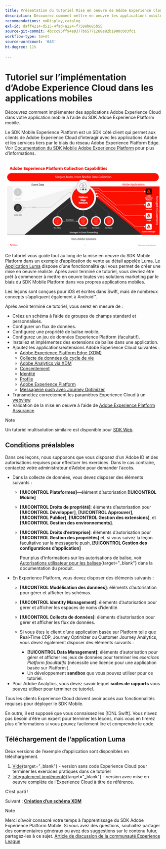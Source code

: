 ```yaml
---
title: Présentation du tutoriel Mise en oeuvre de Adobe Experience Cloud dans les applications mobiles
description: Découvrez comment mettre en oeuvre les applications mobiles Adobe Experience Cloud. Ce tutoriel vous guide tout au long d’une mise en oeuvre d’applications Experience Cloud dans un exemple d’application Swift.
recommendations: noDisplay,catalog
exl-id: daff4214-d515-4fad-a224-f7589b685b55
source-git-commit: 4bccc95ff94e9377b65771268e82b1900c003fc1
workflow-type: tm+mt
source-wordcount: '643'
ht-degree: 11%

---
```


# Tutoriel sur l’implémentation d’Adobe Experience Cloud dans les applications mobiles

Découvrez comment implémenter des applications Adobe Experience Cloud dans votre application mobile à l’aide du SDK Adobe Experience Platform mobile.

Le SDK Mobile Experience Platform est un SDK côté client qui permet aux clients de Adobe Experience Cloud d’interagir avec les applications Adobe et les services tiers par le biais du réseau Adobe Experience Platform Edge. Voir [Documentation du SDK Mobile Adobe Experience Platform](https://developer.adobe.com/client-sdks/documentation/) pour plus d’informations.

![paramètres de création](assets/data-collection-mobile-sdk.png)


Ce tutoriel vous guide tout au long de la mise en oeuvre du SDK Mobile Platform dans un exemple d’application de vente au détail appelée Luma. Le [Application Luma](https://github.com/Adobe-Marketing-Cloud/Luma-iOS-Mobile-App) dispose d’une fonctionnalité qui vous permet de créer une mise en oeuvre réaliste. Après avoir terminé ce tutoriel, vous devriez être prêt à commencer à mettre en oeuvre toutes vos solutions marketing par le biais du SDK Mobile Platform dans vos propres applications mobiles.

Les leçons sont conçues pour iOS et écrites dans Swift, mais de nombreux concepts s’appliquent également à Android™.

Après avoir terminé ce tutoriel, vous serez en mesure de :

* Créez un schéma à l’aide de groupes de champs standard et personnalisés.
* Configurer un flux de données.
* Configurez une propriété de balise mobile.
* Configurez un jeu de données Experience Platform (facultatif).
* Installez et implémentez des extensions de balise dans une application.
* Ajoutez les applications/extensions Adobe Experience Cloud suivantes :
   * [Adobe Experience Platform Edge (XDM)](events.md)
   * [Collecte de données du cycle de vie](lifecycle-data.md)
   * [Adobe Analytics via XDM](analytics.md)
   * [Consentement](consent.md)
   * [Identité](identity.md)
   * [Profile](profile.md)
   * [Adobe Experience Platform](platform.md)
   * [Messagerie push avec Journey Optimizer](journey-optimizer-push.md)
* Transmettez correctement les paramètres Experience Cloud à un [webview](web-views.md).
* Validation de la mise en oeuvre à l’aide de [Adobe Experience Platform Assurance](assurance.md).

>[!NOTE]
>
>Un tutoriel multisolution similaire est disponible pour [SDK Web](../tutorial-web-sdk/overview.md).

## Conditions préalables

Dans ces leçons, nous supposons que vous disposez d’un Adobe ID et des autorisations requises pour effectuer les exercices. Dans le cas contraire, contactez votre administrateur d’Adobe pour demander l’accès.

* Dans la collecte de données, vous devez disposer des éléments suivants :
   * **[!UICONTROL Plateformes]**—élément d’autorisation **[!UICONTROL Mobile]**
   * **[!UICONTROL Droits de propriété]**: éléments d’autorisation pour **[!UICONTROL Développer]**, **[!UICONTROL Approuver]**, **[!UICONTROL Publier]**, **[!UICONTROL Gestion des extensions]**, et **[!UICONTROL Gestion des environnements]**.
   * **[!UICONTROL Droits d’entreprise]**: éléments d’autorisation pour **[!UICONTROL Gestion des propriétés]** et, si vous suivez la leçon facultative sur la messagerie push, **[!UICONTROL Gestion des configurations d’application]**

      Pour plus d’informations sur les autorisations de balise, voir [Autorisations utilisateur pour les balises](https://experienceleague.adobe.com/docs/experience-platform/tags/admin/user-permissions.html?lang=fr){target="_blank"} dans la documentation du produit.
* En Experience Platform, vous devez disposer des éléments suivants :
   * **[!UICONTROL Modélisation des données]**: éléments d’autorisation pour gérer et afficher les schémas.
   * **[!UICONTROL Identity Management]**: éléments d’autorisation pour gérer et afficher les espaces de noms d’identité.
   * **[!UICONTROL Collecte de données]**: éléments d’autorisation pour gérer et afficher les flux de données.

   * Si vous êtes le client d’une application basée sur Platform telle que Real-Time CDP, Journey Optimizer ou Customer Journey Analytics, vous devez également disposer des éléments suivants :
      * **[!UICONTROL Data Management]**: éléments d’autorisation pour gérer et afficher les jeux de données pour terminer les _exercices Platform facultatifs_ (nécessite une licence pour une application basée sur Platform ).
      * Un développement **sandbox** que vous pouvez utiliser pour ce tutoriel.
* Pour Adobe Analytics, vous devez savoir lequel **suites de rapports** vous pouvez utiliser pour terminer ce tutoriel.

Tous les clients Experience Cloud doivent avoir accès aux fonctionnalités requises pour déployer le SDK Mobile.

En outre, il est supposé que vous connaissez les [!DNL Swift]. Vous n’avez pas besoin d’être un expert pour terminer les leçons, mais vous en tirerez plus d’informations si vous pouvez facilement lire et comprendre le code.

## Téléchargement de l’application Luma

Deux versions de l’exemple d’application sont disponibles en téléchargement.

1. [Vide](https://github.com/Adobe-Marketing-Cloud/Luma-iOS-Mobile-App){target="_blank"} - version sans code Experience Cloud pour terminer les exercices pratiques dans ce tutoriel
1. [Intégralement implémenté](https://github.com/Adobe-Marketing-Cloud/Luma-iOS-Mobile-App){target="_blank"} - version avec mise en oeuvre complète de l’Experience Cloud à titre de référence.

C’est parti !


Suivant : **[Création d’un schéma XDM](create-schema.md)**

>[!NOTE]
>
>Merci d’avoir consacré votre temps à l’apprentissage du SDK Adobe Experience Platform Mobile. Si vous avez des questions, souhaitez partager des commentaires généraux ou avez des suggestions sur le contenu futur, partagez-les à ce sujet. [Article de discussion de la communauté Experience League](https://experienceleaguecommunities.adobe.com/t5/adobe-experience-platform-launch/tutorial-discussion-implement-adobe-experience-cloud-in-mobile/td-p/443796)